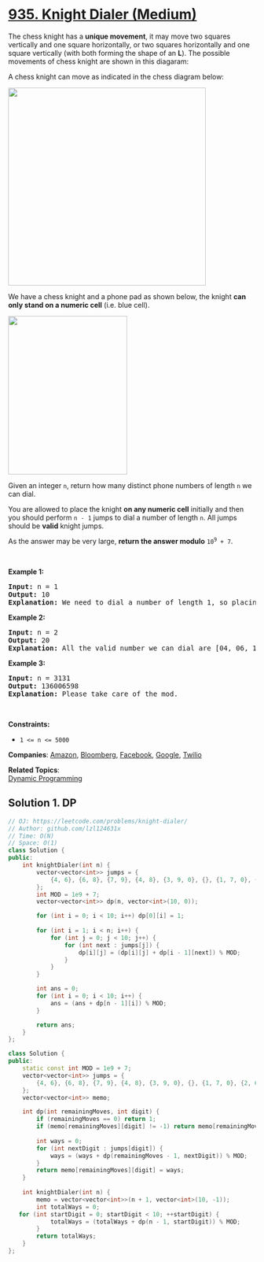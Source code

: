 # [935. Knight Dialer (Medium)](https://leetcode.com/problems/knight-dialer)

<p>The chess knight has a <strong>unique movement</strong>,&nbsp;it may move two squares vertically and one square horizontally, or two squares horizontally and one square vertically (with both forming the shape of an <strong>L</strong>). The possible movements of chess knight are shown in this diagaram:</p>

<p>A chess knight can move as indicated in the chess diagram below:</p>
<img alt="" src="https://assets.leetcode.com/uploads/2020/08/18/chess.jpg" style="width: 402px; height: 402px;" />
<p>We have a chess knight and a phone pad as shown below, the knight <strong>can only stand on a numeric cell</strong>&nbsp;(i.e. blue cell).</p>
<img alt="" src="https://assets.leetcode.com/uploads/2020/08/18/phone.jpg" style="width: 242px; height: 322px;" />
<p>Given an integer <code>n</code>, return how many distinct phone numbers of length <code>n</code> we can dial.</p>

<p>You are allowed to place the knight <strong>on any numeric cell</strong> initially and then you should perform <code>n - 1</code> jumps to dial a number of length <code>n</code>. All jumps should be <strong>valid</strong> knight jumps.</p>

<p>As the answer may be very large, <strong>return the answer modulo</strong> <code>10<sup>9</sup> + 7</code>.</p>

<p>&nbsp;</p>
<p><strong class="example">Example 1:</strong></p>

<pre>
<strong>Input:</strong> n = 1
<strong>Output:</strong> 10
<strong>Explanation:</strong> We need to dial a number of length 1, so placing the knight over any numeric cell of the 10 cells is sufficient.
</pre>

<p><strong class="example">Example 2:</strong></p>

<pre>
<strong>Input:</strong> n = 2
<strong>Output:</strong> 20
<strong>Explanation:</strong> All the valid number we can dial are [04, 06, 16, 18, 27, 29, 34, 38, 40, 43, 49, 60, 61, 67, 72, 76, 81, 83, 92, 94]
</pre>

<p><strong class="example">Example 3:</strong></p>

<pre>
<strong>Input:</strong> n = 3131
<strong>Output:</strong> 136006598
<strong>Explanation:</strong> Please take care of the mod.
</pre>

<p>&nbsp;</p>
<p><strong>Constraints:</strong></p>

<ul>
	<li><code>1 &lt;= n &lt;= 5000</code></li>
</ul>


**Companies**:
[Amazon](https://leetcode.com/company/amazon), [Bloomberg](https://leetcode.com/company/bloomberg), [Facebook](https://leetcode.com/company/facebook), [Google](https://leetcode.com/company/google), [Twilio](https://leetcode.com/company/twilio)

**Related Topics**:  
[Dynamic Programming](https://leetcode.com/tag/dynamic-programming)

## Solution 1. DP

```cpp
// OJ: https://leetcode.com/problems/knight-dialer/
// Author: github.com/lzl124631x
// Time: O(N)
// Space: O(1)
class Solution {
public:
    int knightDialer(int n) {
        vector<vector<int>> jumps = {
            {4, 6}, {6, 8}, {7, 9}, {4, 8}, {3, 9, 0}, {}, {1, 7, 0}, {2, 6}, {1, 3}, {2, 4}
        };
        int MOD = 1e9 + 7;
        vector<vector<int>> dp(n, vector<int>(10, 0));

        for (int i = 0; i < 10; i++) dp[0][i] = 1;
        
        for (int i = 1; i < n; i++) {
            for (int j = 0; j < 10; j++) {
                for (int next : jumps[j]) {
                    dp[i][j] = (dp[i][j] + dp[i - 1][next]) % MOD;
                }
            }
        }

        int ans = 0;
        for (int i = 0; i < 10; i++) {
            ans = (ans + dp[n - 1][i]) % MOD;
        }

        return ans;
    }
};

```

```cpp
class Solution {
public:
    static const int MOD = 1e9 + 7;
    vector<vector<int>> jumps = {
        {4, 6}, {6, 8}, {7, 9}, {4, 8}, {3, 9, 0}, {}, {1, 7, 0}, {2, 6}, {1, 3}, {2, 4}
    };
    vector<vector<int>> memo;

    int dp(int remainingMoves, int digit) {
        if (remainingMoves == 0) return 1;
        if (memo[remainingMoves][digit] != -1) return memo[remainingMoves][digit];
        
        int ways = 0;
        for (int nextDigit : jumps[digit]) {
            ways = (ways + dp(remainingMoves - 1, nextDigit)) % MOD;
        }
        return memo[remainingMoves][digit] = ways;
    }
    
    int knightDialer(int n) {
        memo = vector<vector<int>>(n + 1, vector<int>(10, -1));
        int totalWays = 0;
   for (int startDigit = 0; startDigit < 10; ++startDigit) {
            totalWays = (totalWays + dp(n - 1, startDigit)) % MOD;
        }
        return totalWays;
    }
};

```
